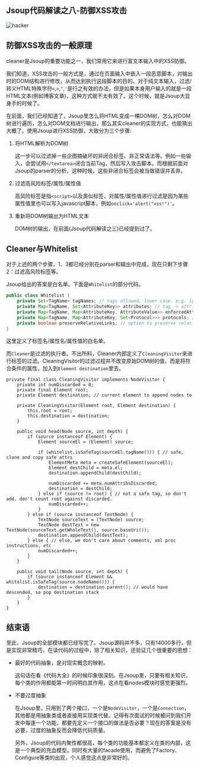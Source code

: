 Jsoup代码解读之八-防御XSS攻击
--------
![hacker][1]

## 防御XSS攻击的一般原理

cleaner是Jsoup的重要功能之一，我们常用它来进行富文本输入中的XSS防御。

我们知道，XSS攻击的一般方式是，通过在页面输入中嵌入一段恶意脚本，对输出时的DOM结构进行修改，从而达到执行这段脚本的目的。对于纯文本输入，过滤/转义HTML特殊字符`<`,`>`,`"`,`'`是行之有效的办法，但是如果本身用户输入的就是一段HTML文本(例如博客文章)，这种方式就不太有效了。这个时候，就是Jsoup大显身手的时候了。

在前面，我们已经知道了，Jsoup里怎么将HTML变成一棵DOM树，怎么对DOM树进行遍历，怎么对DOM文档进行输出，那么其实cleaner的实现方式，也能猜出大概了。使用Jsoup进行XSS防御，大致分为三个步骤:

1. 将HTML解析为DOM树

	这一步可以过滤掉一些企图搞破坏的非闭合标签、非正常语法等。例如一些输入，会尝试用`</textarea>`闭合当前Tag，然后写入攻击脚本。而根据前面对Jsoup的parser的分析，这种时候，这些非闭合标签会被当做错误并丢弃。

2. 过滤高风险标签/属性/属性值

	高风险标签是指`<script>`以及类似标签，对属性/属性值进行过滤是因为某些属性值里也可以写入javascript脚本，例如`onclick='alert("xss!")'`。


3. 重新将DOM树输出为HTML文本

	DOM树的输出，在前面(Jsoup代码解读之三)已经提到过了。

## Cleaner与Whitelist

对于上述的两个步骤，1、3都已经分别在parser和输出中完成，现在只剩下步骤 2：过滤高风险标签等。

Jsoup给出的答案是白名单。下面是`Whitelist`的部分代码。

```java
public class Whitelist {
    private Set<TagName> tagNames; // tags allowed, lower case. e.g. [p, br, span]
    private Map<TagName, Set<AttributeKey>> attributes; // tag -> attribute[]. allowed attributes [href] for a tag.
    private Map<TagName, Map<AttributeKey, AttributeValue>> enforcedAttributes; // always set these attribute values
    private Map<TagName, Map<AttributeKey, Set<Protocol>>> protocols; // allowed URL protocols for attributes
    private boolean preserveRelativeLinks; // option to preserve relative links
}
```    

这里定义了标签名/属性名/属性值的白名单。

而`Cleaner`是过滤的执行者。不出所料，Cleaner内部定义了`CleaningVisitor`来进行标签的过滤。CleaningVisitor的过滤过程并不改变原始DOM树的值，而是将符合条件的属性，加入到`Element destination`里去。

    private final class CleaningVisitor implements NodeVisitor {
        private int numDiscarded = 0;
        private final Element root;
        private Element destination; // current element to append nodes to

        private CleaningVisitor(Element root, Element destination) {
            this.root = root;
            this.destination = destination;
        }

        public void head(Node source, int depth) {
            if (source instanceof Element) {
                Element sourceEl = (Element) source;

                if (whitelist.isSafeTag(sourceEl.tagName())) { // safe, clone and copy safe attrs
                    ElementMeta meta = createSafeElement(sourceEl);
                    Element destChild = meta.el;
                    destination.appendChild(destChild);

                    numDiscarded += meta.numAttribsDiscarded;
                    destination = destChild;
                } else if (source != root) { // not a safe tag, so don't add. don't count root against discarded.
                    numDiscarded++;
                }
            } else if (source instanceof TextNode) {
                TextNode sourceText = (TextNode) source;
                TextNode destText = new TextNode(sourceText.getWholeText(), source.baseUri());
                destination.appendChild(destText);
            } else { // else, we don't care about comments, xml proc instructions, etc
                numDiscarded++;
            }
        }

        public void tail(Node source, int depth) {
            if (source instanceof Element && whitelist.isSafeTag(source.nodeName())) {
                destination = destination.parent(); // would have descended, so pop destination stack
            }
        }
    }

## 结束语

至此，Jsoup的全部模块都已经写完了。Jsoup源码并不多，只有14000多行，但是实现非常精巧，在读代码的过程中，除了相关知识，还验证几个很重要的思想：

* 最好的代码抽象，是对现实概念的映射。

	这句话在看《代码大全》的时候印象很深刻。在Jsoup里，只要有相关知识，每个类的作用都能第一时间明白其作用，这点在看nodes模块时感觉更强烈。

* 不要过度抽象

	在Jsoup里，只用到了两个接口，一个是`NodeVisitor`，一个是`Connection`，其他都是用抽象类或者直接用实现类代替。记得有次面试的时候被问到我们开发中每逢一个功能，都要先定义一个接口的做法是否必要？现在的答案是没有必要，过度的抽象反而会降低代码质量。

	另外，Jsoup的代码内聚性都很高，每个类的功能基本都定义在类的内部，这是一个典型的充血模型。同时有大量的facade使用，而避免了Factory、Configure等类的出现，个人感觉这点是非常好的。

  [1]: http://static.oschina.net/uploads/space/2013/0831/071752_RBZc_190591.png